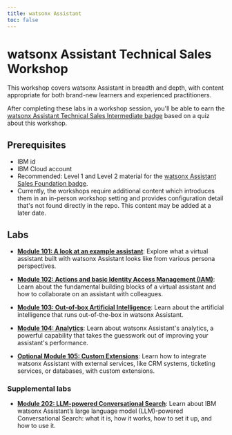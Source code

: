 ```yaml
---
title: watsonx Assistant
toc: false
---
```


# watsonx Assistant Technical Sales Workshop

This workshop covers watsonx Assistant in breadth and depth, with content appropriate for both brand-new learners and experienced practitioners.

After completing these labs in a workshop session, you'll be able to earn the [watsonx Assistant Technical Sales Intermediate badge](https://www.credly.com/org/ibm/badge/watson-assistant-technical-sales-intermediate) based on a quiz about this workshop.

## Prerequisites

- IBM id
- IBM Cloud account
- Recommended: Level 1 and Level 2 material for the [watsonx Assistant Sales Foundation badge](https://www.credly.com/org/ibm/badge/watson-assistant-sales-foundation.1).
- Currently, the workshops require additional content which introduces them in an in-person workshop setting and provides configuration detail that's not found directly in the repo. This content may be added at a later date.

## Labs

- **[Module 101: A look at an example assistant](/watsonx/assistant/101)**: Explore what a virtual assistant built with watsonx Assistant looks like from various persona perspectives.

- **[Module 102: Actions and basic Identity Access Management (IAM)](/watsonx/assistant/102)**: Learn about the fundamental building blocks of a virtual assistant and how to collaborate on an assistant with colleagues.

- **[Module 103: Out-of-box Artificial Intelligence](/watsonx/assistant/102)**: Learn about the artificial intelligence that runs out-of-the-box in watsonx Assistant.

- **[Module 104: Analytics](/watsonx/assistant/104)**: Learn about watsonx Assistant's analytics, a powerful capability that takes the guesswork out of improving your assistant's performance.

- **[Optional Module 105: Custom Extensions](/watsonx/assistant/105)**: Learn how to integrate watsonx Assistant with external services, like CRM systems, ticketing services, or databases, with custom extensions.

### Supplemental labs

- **[Module 202: LLM-powered Conversational Search](/watsonx/assistant/202)**: Learn about IBM watsonx Assistant’s large language model (LLM)-powered Conversational Search: what it is, how it works, how to set it up, and how to use it.
